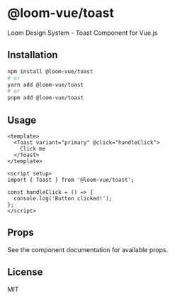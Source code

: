 # @loom-vue/toast

Loom Design System - Toast Component for Vue.js

## Installation

```bash
npm install @loom-vue/toast
# or
yarn add @loom-vue/toast
# or
pnpm add @loom-vue/toast
```

## Usage

```vue
<template>
  <Toast variant="primary" @click="handleClick">
    Click me
  </Toast>
</template>

<script setup>
import { Toast } from '@loom-vue/toast';

const handleClick = () => {
  console.log('Button clicked!');
};
</script>
```

## Props

See the component documentation for available props.

## License

MIT
